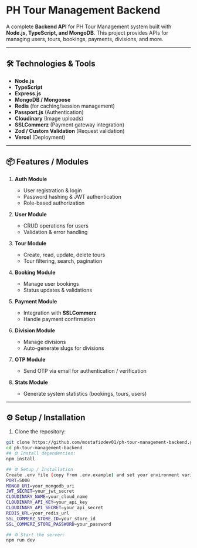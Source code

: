 # PH Tour Management Backend

A complete **Backend API** for PH Tour Management system built with **Node.js, TypeScript, and MongoDB**. This project provides APIs for managing users, tours, bookings, payments, divisions, and more.

---

## 🛠 Technologies & Tools

- **Node.js**  
- **TypeScript**  
- **Express.js**  
- **MongoDB / Mongoose**  
- **Redis** (for caching/session management)  
- **Passport.js** (Authentication)  
- **Cloudinary** (Image uploads)  
- **SSLCommerz** (Payment gateway integration)  
- **Zod / Custom Validation** (Request validation)  
- **Vercel** (Deployment)

---

## 📦 Features / Modules

1. **Auth Module**  
   - User registration & login  
   - Password hashing & JWT authentication  
   - Role-based authorization

2. **User Module**  
   - CRUD operations for users  
   - Validation & error handling  

3. **Tour Module**  
   - Create, read, update, delete tours  
   - Tour filtering, search, pagination  

4. **Booking Module**  
   - Manage user bookings  
   - Status updates & validations  

5. **Payment Module**  
   - Integration with **SSLCommerz**  
   - Handle payment confirmation  

6. **Division Module**  
   - Manage divisions  
   - Auto-generate slugs for divisions  

7. **OTP Module**  
   - Send OTP via email for authentication / verification  

8. **Stats Module**  
   - Generate system statistics (bookings, tours, users)  

---

## ⚙️ Setup / Installation

1. Clone the repository:

```bash
git clone https://github.com/mostafizdev01/ph-tour-management-backend.git
cd ph-tour-management-backend
## ⚙️ Install dependencies:
npm install

## ⚙️ Setup / Installation
Create .env file (copy from .env.example) and set your environment variables:
PORT=5000
MONGO_URI=your_mongodb_uri
JWT_SECRET=your_jwt_secret
CLOUDINARY_NAME=your_cloud_name
CLOUDINARY_API_KEY=your_api_key
CLOUDINARY_API_SECRET=your_api_secret
REDIS_URL=your_redis_url
SSL_COMMERZ_STORE_ID=your_store_id
SSL_COMMERZ_STORE_PASSWORD=your_password

## ⚙️ Start the server:
npm run dev
